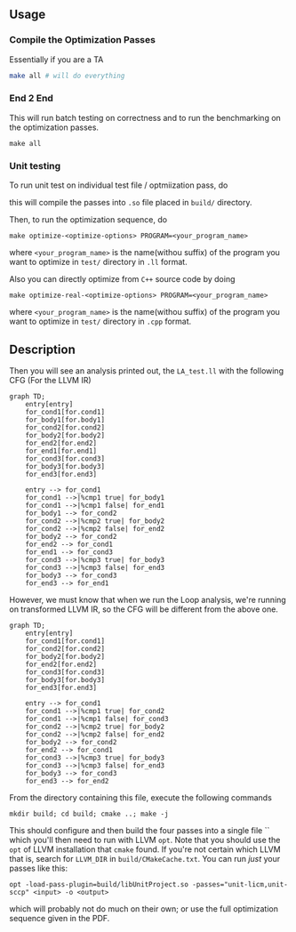 ## Usage

### Compile the Optimization Passes

Essentially if you are a TA

```bash
make all # will do everything
```

### End 2 End

This will run batch testing on correctness and to run the benchmarking on the optimization passes.
```
make all
```

### Unit testing

To run unit test on individual test file / optmiization pass, do

this will compile the passes into `.so` file placed in `build/` directory.

Then, to run the optimization sequence, do

```
make optimize-<optimize-options> PROGRAM=<your_program_name>
```

where `<your_program_name>` is the name(withou suffix) of the program you want to optimize in `test/` directory in `.ll` format.

Also you can directly optimize from `C++` source code by doing

```
make optimize-real-<optimize-options> PROGRAM=<your_program_name>
```

where `<your_program_name>` is the name(withou suffix) of the program you want to optimize in `test/` directory in `.cpp` format.






## Description
Then you will see an analysis printed out, the `LA_test.ll` with the following CFG (For the LLVM IR)

```mermaid
graph TD;
    entry[entry]
    for_cond1[for.cond1]
    for_body1[for.body1]
    for_cond2[for.cond2]
    for_body2[for.body2]
    for_end2[for.end2]
    for_end1[for.end1]
    for_cond3[for.cond3]
    for_body3[for.body3]
    for_end3[for.end3]

    entry --> for_cond1
    for_cond1 -->|%cmp1 true| for_body1
    for_cond1 -->|%cmp1 false| for_end1
    for_body1 --> for_cond2
    for_cond2 -->|%cmp2 true| for_body2
    for_cond2 -->|%cmp2 false| for_end2
    for_body2 --> for_cond2
    for_end2 --> for_cond1
    for_end1 --> for_cond3
    for_cond3 -->|%cmp3 true| for_body3
    for_cond3 -->|%cmp3 false| for_end3
    for_body3 --> for_cond3
    for_end3 --> for_end1
```

However, we must know that when we run the Loop analysis, we're running on transformed LLVM IR, so the CFG will be different from the above one.

```mermaid
graph TD;
    entry[entry]
    for_cond1[for.cond1]
    for_cond2[for.cond2]
    for_body2[for.body2]
    for_end2[for.end2]
    for_cond3[for.cond3]
    for_body3[for.body3]
    for_end3[for.end3]

    entry --> for_cond1
    for_cond1 -->|%cmp1 true| for_cond2
    for_cond1 -->|%cmp1 false| for_cond3
    for_cond2 -->|%cmp2 true| for_body2
    for_cond2 -->|%cmp2 false| for_end2
    for_body2 --> for_cond2
    for_end2 --> for_cond1
    for_cond3 -->|%cmp3 true| for_body3
    for_cond3 -->|%cmp3 false| for_end3
    for_body3 --> for_cond3
    for_end3 --> for_end2

```



From the directory containing this file, execute the following commands
```
mkdir build; cd build; cmake ..; make -j
```
This should configure and then build the four passes into a single file ``
which you'll then need to run with LLVM `opt`.
Note that you should use the `opt` of LLVM installation that `cmake` found.
If you're not certain which LLVM that is, search for `LLVM_DIR` in `build/CMakeCache.txt`.
You can run _just_ your passes like this:
```
opt -load-pass-plugin=build/libUnitProject.so -passes="unit-licm,unit-sccp" <input> -o <output>
```
which will probably not do much on their own; or use the full optimization sequence given in the PDF.


